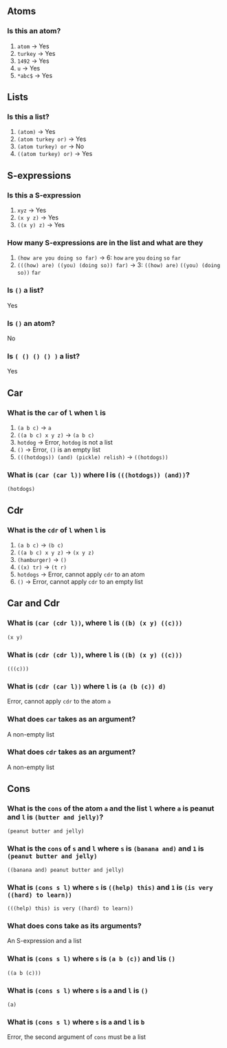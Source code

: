 ## Atoms
### Is this an atom?
1. `atom` -> Yes
2. `turkey` -> Yes
3. `1492` -> Yes
4. `u` -> Yes
5. `*abc$` -> Yes

## Lists
### Is this a list?
1. `(atom)` -> Yes
2. `(atom turkey or)` -> Yes
3. `(atom turkey) or` -> No
4. `((atom turkey) or)` -> Yes

## S-expressions
### Is this a S-expression
1. `xyz` -> Yes
2. `(x y z)` -> Yes
3. `((x y) z)` -> Yes
### How many S-expressions are in the list and what are they
1. `(how are you doing so far)` -> 6: `how` `are` `you` `doing` `so` `far`
2. `(((how) are) ((you) (doing so)) far)` -> 3: `((how) are)` `((you) (doing so))` `far`

### Is `()` a list?
Yes

### Is `()` an atom?
No

### Is `( () () () )` a list?
Yes

## Car
### What is the `car` of `l` when `l` is
1. `(a b c)` -> `a`
2. `((a b c) x y z)` -> `(a b c)`
3. `hotdog` -> Error, `hotdog` is not a list
4. `()` -> Error, `()` is an empty list
5. `(((hotdogs)) (and) (pickle) relish)` -> `((hotdogs))`
### What is `(car (car l))` where l is `(((hotdogs)) (and))`?
`(hotdogs)`

## Cdr
### What is the `cdr` of `l` when `l` is
1. `(a b c)` -> `(b c)`
2. `((a b c) x y z)` -> `(x y z)`
3. `(hamburger)` -> `()`
4. `((x) tr)` -> `(t r)`
5. `hotdogs` -> Error, cannot apply `cdr` to an atom
6. `()` -> Error, cannot apply `cdr` to an empty list

## Car and Cdr
### What is `(car (cdr l))`, where `l` is `((b) (x y) ((c)))`
`(x y)`
### What is `(cdr (cdr l))`, where `l` is `((b) (x y) ((c)))`
`(((c)))`
### What is `(cdr (car l))` where `l` is `(a (b (c)) d)`
Error, cannot apply `cdr` to the atom `a`

### What does `car` takes as an argument?
A non-empty list

### What does `cdr` takes as an argument?
A non-empty list

## Cons
### What is the `cons` of the atom `a` and the list `l` where `a` is peanut and `l` is `(butter and jelly)`?
`(peanut butter and jelly)`
### What is the `cons` of `s` and `l` where `s` is `(banana and)` and `1` is `(peanut butter and jelly)`
`((banana and) peanut butter and jelly)`
### What is `(cons s l)` where `s` is `((help) this)` and `1` is `(is very ((hard) to learn))`
`(((help) this) is very ((hard) to learn))`
### What does cons take as its arguments?
An S-expression and a list
### What is `(cons s l)` where `s` is `(a b (c))` and `l`is `()`
`((a b (c)))`
### What is `(cons s l)` where `s` is `a` and `l` is `()`
`(a)`
### What is `(cons s l)` where `s` is `a` and `l` is `b`
Error, the second argument of `cons` must be a list